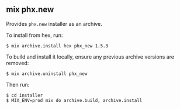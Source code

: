 ## mix phx.new

Provides `phx.new` installer as an archive.

To install from hex, run:

    $ mix archive.install hex phx_new 1.5.3

To build and install it locally,
ensure any previous archive versions are removed:

    $ mix archive.uninstall phx_new

Then run:

    $ cd installer
    $ MIX_ENV=prod mix do archive.build, archive.install
